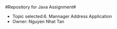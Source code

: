 #Repository for Java Assignment#
* Topic selected:6. Mannager Address Application
* Owner: Nguyen Nhat Tan
